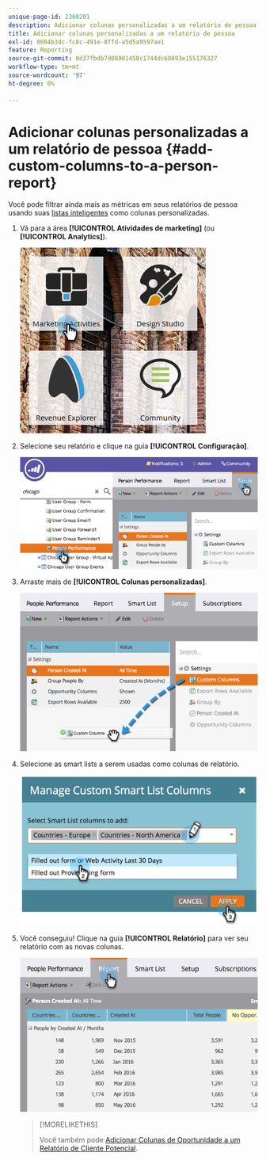 ```yaml
---
unique-page-id: 2360201
description: Adicionar colunas personalizadas a um relatório de pessoa - Documentação do Marketo - Documentação do produto
title: Adicionar colunas personalizadas a um relatório de pessoa
exl-id: 8604b3dc-fc8c-491e-8ffd-a5d5a9597ae1
feature: Reporting
source-git-commit: 0d37fbdb7d08901458c1744dc68893e155176327
workflow-type: tm+mt
source-wordcount: '97'
ht-degree: 0%

---
```


# Adicionar colunas personalizadas a um relatório de pessoa {#add-custom-columns-to-a-person-report}

Você pode filtrar ainda mais as métricas em seus relatórios de pessoa usando suas [listas inteligentes](/help/marketo/product-docs/core-marketo-concepts/smart-lists-and-static-lists/understanding-smart-lists.md) como colunas personalizadas.

1. Vá para a área **[!UICONTROL Atividades de marketing]** (ou **[!UICONTROL Analytics]**).

   ![](assets/ma-1.png)

1. Selecione seu relatório e clique na guia **[!UICONTROL Configuração]**.

   ![](assets/two-1.png)

1. Arraste mais de **[!UICONTROL Colunas personalizadas]**.

   ![](assets/three-1.png)

1. Selecione as smart lists a serem usadas como colunas de relatório.

   ![](assets/image2014-9-16-16-3a39-3a34.png)

1. Você conseguiu! Clique na guia **[!UICONTROL Relatório]** para ver seu relatório com as novas colunas.

   ![](assets/five-1.png)

   >[!MORELIKETHIS]
   >
   >Você também pode [Adicionar Colunas de Oportunidade a um Relatório de Cliente Potencial](/help/marketo/product-docs/reporting/basic-reporting/editing-reports/add-opportunity-columns-to-a-lead-report.md).
